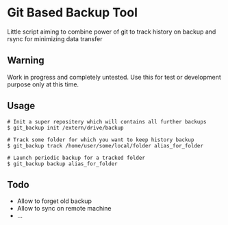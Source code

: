 Git Based Backup Tool
=====================

Little script aiming to combine power of git to track history on backup and rsync for minimizing data transfer

Warning
-------

Work in progress and completely untested. Use this for test or development purpose only at this time.

Usage
-----
    
    # Init a super repositery which will contains all further backups
    $ git_backup init /extern/drive/backup 

    # Track some folder for which you want to keep history backup
    $ git_backup track /home/user/some/local/folder alias_for_folder
    
    # Launch periodic backup for a tracked folder
    $ git_backup backup alias_for_folder

Todo
----

* Allow to forget old backup 
* Allow to sync on remote machine
* ...

